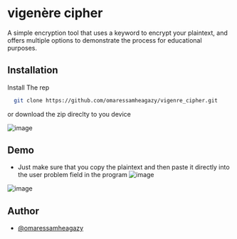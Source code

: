 # vigenère cipher

A simple encryption tool that uses a keyword to encrypt your plaintext, and offers multiple options to demonstrate the process for educational purposes.
## Installation

Install The rep 

```bash
  git clone https://github.com/omaressamheagazy/vigenre_cipher.git
```
or download the zip direclty to you device

![image](https://github.com/omaressamheagazy/vigenre_cipher/assets/68665060/26b65c81-e6c4-437a-be29-05d61fa315d6)

## Demo
* Just make sure that you copy the plaintext and then paste it directly into the user problem field in the program
![image](https://github.com/omaressamheagazy/vigenre_cipher/assets/68665060/0cec5276-dc98-4f52-ba02-1b052df0f74f)

![image](https://github.com/omaressamheagazy/vigenre_cipher/assets/68665060/36fe86ba-7f0d-4e5f-8f15-e3a87d282cc3)



## Author

- [@omaressamheagazy](https://github.com/omaressamheagazy)

